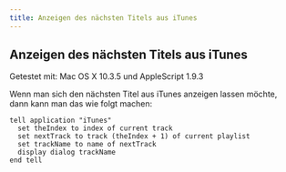```yaml
---
title: Anzeigen des nächsten Titels aus iTunes
---
```


## Anzeigen des nächsten Titels aus iTunes

Getestet mit: Mac OS X 10.3.5 und AppleScript 1.9.3

Wenn man sich den nächsten Titel aus iTunes anzeigen lassen möchte, dann kann man das wie folgt machen:

```applescript
tell application "iTunes"
  set theIndex to index of current track
  set nextTrack to track (theIndex + 1) of current playlist
  set trackName to name of nextTrack
  display dialog trackName
end tell
```
